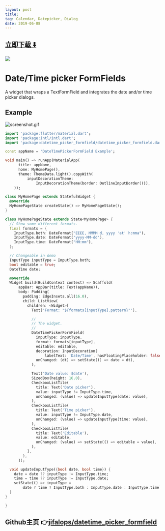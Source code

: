```yaml
---
layout: post
title:  
tag: Calendar, Datepicker, Dialog
date: 2019-06-08
---
```


 


## [立即下载 ️⬇️ ](https://codeload.github.com/jifalops/datetime_picker_formfield/zip/master) 
<p-8> 

 
![](https://flutterawesome.com/content/images/2019/01/datetime_picker_formfield.jpg)
 
>
> 
>

 
# Date/Time picker FormFields

A widget that wraps a TextFormField and integrates the date and/or time picker dialogs.

## Example

![screenshot.gif](screenshot.gif)

```dart
import 'package:flutter/material.dart';
import 'package:intl/intl.dart';
import 'package:datetime_picker_formfield/datetime_picker_formfield.dart';

const appName = 'DateTimePickerFormField Example';

void main() => runApp(MaterialApp(
      title: appName,
      home: MyHomePage(),
      theme: ThemeData.light().copyWith(
          inputDecorationTheme:
              InputDecorationTheme(border: OutlineInputBorder())),
    ));

class MyHomePage extends StatefulWidget {
  @override
  MyHomePageState createState() => MyHomePageState();
}

class MyHomePageState extends State<MyHomePage> {
  // Show some different formats.
  final formats = {
    InputType.both: DateFormat("EEEE, MMMM d, yyyy 'at' h:mma"),
    InputType.date: DateFormat('yyyy-MM-dd'),
    InputType.time: DateFormat("HH:mm"),
  };

  // Changeable in demo
  InputType inputType = InputType.both;
  bool editable = true;
  DateTime date;

  @override
  Widget build(BuildContext context) => Scaffold(
      appBar: AppBar(title: Text(appName)),
      body: Padding(
        padding: EdgeInsets.all(16.0),
        child: ListView(
          children: <Widget>[
            Text('Format: "${formats[inputType].pattern}"'),

            //
            // The widget.
            //
            DateTimePickerFormField(
              inputType: inputType,
              format: formats[inputType],
              editable: editable,
              decoration: InputDecoration(
                  labelText: 'Date/Time', hasFloatingPlaceholder: false),
              onChanged: (dt) => setState(() => date = dt),
            ),

            Text('Date value: $date'),
            SizedBox(height: 16.0),
            CheckboxListTile(
              title: Text('Date picker'),
              value: inputType != InputType.time,
              onChanged: (value) => updateInputType(date: value),
            ),
            CheckboxListTile(
              title: Text('Time picker'),
              value: inputType != InputType.date,
              onChanged: (value) => updateInputType(time: value),
            ),
            CheckboxListTile(
              title: Text('Editable'),
              value: editable,
              onChanged: (value) => setState(() => editable = value),
            ),
          ],
        ),
      ));

  void updateInputType({bool date, bool time}) {
    date = date ?? inputType != InputType.time;
    time = time ?? inputType != InputType.date;
    setState(() => inputType =
        date ? time ? InputType.both : InputType.date : InputType.time);
  }
}

}
```
## Github主页 👉[jifalops/datetime_picker_formfield](http://github.com/jifalops/datetime_picker_formfield)